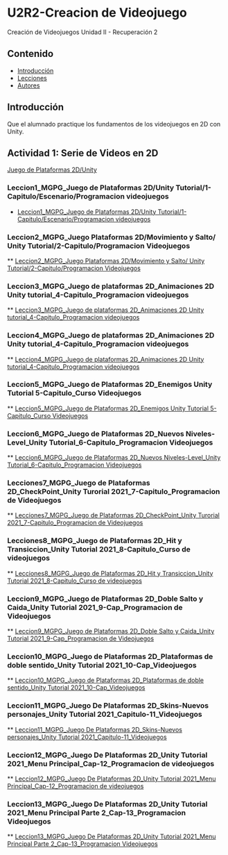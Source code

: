 # U2R2-Creacion de Videojuego
Creación de Videojuegos Unidad II - Recuperación 2 

## Contenido 
- [Introducción](#introducción)
- [Lecciones](#Lecciones)
- [Autores](#autores)


## Introducción
Que el alumnado practique los fundamentos de los videojuegos en 2D con Unity.

## Actividad 1: Serie de Videos en 2D

[ Juego de Plataformas 2D/Unity](https://www.youtube.com/watch?v=-m7ZaHhkDAc&list=PLNEAWvYbJJ9kZpaIg2RfzAc_KZixBgchT)

### Leccion1_MGPG_Juego de Plataformas 2D/Unity Tutorial/1-Capitulo/Escenario/Programacion videojuegos
  * [Leccion1_MGPG_Juego de Plataformas 2D/Unity Tutorial/1-Capitulo/Escenario/Programacion videojuegos](https://github.com/Puenteg/U2R2_Creacion_de_Videojuego/tree/main/Leccion%201) <br>
 
### Leccion2_MGPG_Juego Plataformas 2D/Movimiento y Salto/ Unity Tutorial/2-Capitulo/Programacion Videojuegos
  ** [Leccion2_MGPG_Juego Plataformas 2D/Movimiento y Salto/ Unity Tutorial/2-Capitulo/Programacion Videojuegos](https://github.com/Puenteg/U2R2_Creacion_de_Videojuego/tree/main/Leccion%202) <br>
 
### Leccion3_MGPG_Juego de plataformas 2D_Animaciones 2D Unity tutorial_4-Capitulo_Programacion videojuegos
  ** [Leccion3_MGPG_Juego de plataformas 2D_Animaciones 2D Unity tutorial_4-Capitulo_Programacion videojuegos](https://github.com/Puenteg/U2R2_Creacion_de_Videojuego/tree/main/Leccion%203) <br>

### Leccion4_MGPG_Juego de plataformas 2D_Animaciones 2D Unity tutorial_4-Capitulo_Programacion videojuegos
  ** [Leccion4_MGPG_Juego de plataformas 2D_Animaciones 2D Unity tutorial_4-Capitulo_Programacion videojuegos](https://github.com/Puenteg/U2R2_Creacion_de_Videojuego/tree/main/Leccion%204)<br>

### Leccion5_MGPG_Juego de Plataformas 2D_Enemigos Unity Tutorial 5-Capitulo_Curso Videojuegos
  ** [Leccion5_MGPG_Juego de Plataformas 2D_Enemigos Unity Tutorial 5-Capitulo_Curso Videojuegos](https://github.com/Puenteg/U2R2_Creacion_de_Videojuego/tree/main/Leccion%205)<br>

### Leccion6_MGPG_Juego de Plataformas 2D_Nuevos Niveles-Level_Unity Tutorial_6-Capitulo_Programacion Videojuegos
  ** [Leccion6_MGPG_Juego de Plataformas 2D_Nuevos Niveles-Level_Unity Tutorial_6-Capitulo_Programacion Videojuegos](https://github.com/Puenteg/U2R2_Creacion_de_Videojuego/tree/main/Leccion%206)<br>

### Lecciones7_MGPG_Juego de Plataformas 2D_CheckPoint_Unity Turorial 2021_7-Capitulo_Programacion de Videojuegos
  ** [Lecciones7_MGPG_Juego de Plataformas 2D_CheckPoint_Unity Turorial 2021_7-Capitulo_Programacion de Videojuegos](https://github.com/Puenteg/U2R2_Creacion_de_Videojuego/tree/main/Leccion%207)<br>

### Lecciones8_MGPG_Juego de Plataformas 2D_Hit y Transiccion_Unity Tutorial 2021_8-Capitulo_Curso de videojuegos
  ** [Lecciones8_MGPG_Juego de Plataformas 2D_Hit y Transiccion_Unity Tutorial 2021_8-Capitulo_Curso de videojuegos](https://github.com/Puenteg/U2R2_Creacion_de_Videojuego/tree/main/Leccion%208)<br>

### Leccion9_MGPG_Juego de Plataformas 2D_Doble Salto y Caida_Unity Tutorial 2021_9-Cap_Programacion de Videojuegos
  ** [Leccion9_MGPG_Juego de Plataformas 2D_Doble Salto y Caida_Unity Tutorial 2021_9-Cap_Programacion de Videojuegos](https://github.com/Puenteg/U2R2_Creacion_de_Videojuego/tree/main/Leccion%209)<br>

 ### Leccion10_MGPG_Juego de Plataformas 2D_Plataformas de doble sentido_Unity Tutorial 2021_10-Cap_Videojuegos
  ** [Leccion10_MGPG_Juego de Plataformas 2D_Plataformas de doble sentido_Unity Tutorial 2021_10-Cap_Videojuegos](https://github.com/Puenteg/U2R2_Creacion_de_Videojuego/tree/main/Leccion%2010)<br>

### Leccion11_MGPG_Juego De Plataformas 2D_Skins-Nuevos personajes_Unity Tutorial 2021_Capitulo-11_Videojuegos
  ** [Leccion11_MGPG_Juego De Plataformas 2D_Skins-Nuevos personajes_Unity Tutorial 2021_Capitulo-11_Videojuegos
](https://github.com/Puenteg/U2R2_Creacion_de_Videojuego/tree/main/Leccion%2011)<br>

### Leccion12_MGPG_Juego De Plataformas 2D_Unity Tutorial 2021_Menu Principal_Cap-12_Programacion de videojuegos
 ** [Leccion12_MGPG_Juego De Plataformas 2D_Unity Tutorial 2021_Menu Principal_Cap-12_Programacion de videojuegos](https://github.com/Puenteg/U2R2_Creacion_de_Videojuego/tree/main/Leccion%2012)<br>
 
### Leccion13_MGPG_Juego De Plataformas 2D_Unity Tutorial 2021_Menu Principal Parte 2_Cap-13_Programacion Videojuegos
 ** [Leccion13_MGPG_Juego De Plataformas 2D_Unity Tutorial 2021_Menu Principal Parte 2_Cap-13_Programacion Videojuegos](https://github.com/Puenteg/U2R2_Creacion_de_Videojuego/tree/main/Leccion%2013)<br>

  




